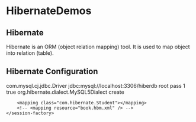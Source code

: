 # HibernateDemos

## Hibernate
Hibernate is an ORM (object relation mapping) tool.
It is used to map object into relation (table).

## Hibernate Configuration

<?xml version="1.0" encoding="UTF-8"?>
<!DOCTYPE hibernate-configuration PUBLIC
        "-//Hibernate/Hibernate Configuration DTD 3.0//EN" "http://hibernate.org/dtd/hibernate-configuration-3.0.dtd">
        
<hibernate-configuration>
    <session-factory>
        <property name="hibernate.connection.driver_class">com.mysql.cj.jdbc.Driver</property>
        <property name="hibernate.connection.url">jdbc:mysql://localhost:3306/hiberdb</property>
        <property name="hibernate.connection.username">root</property>
        <property name="hibernate.connection.password">pass</property>
        <property name="hibernate.connection.pool_size">1</property>
                <property name="hibernate.show_sql">true</property>
        <property name="hibernate.dialect">org.hibernate.dialect.MySQL5Dialect</property>
        <property name="hbm2ddl.auto">create</property> 

		<mapping class="com.hibernate.Student"></mapping>
        <!-- <mapping resource="book.hbm.xml" /> -->
    </session-factory>
</hibernate-configuration>
